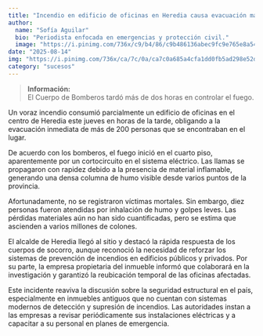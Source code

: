 ```yaml
---
title: "Incendio en edificio de oficinas en Heredia causa evacuación masiva"
author:
  name: "Sofía Aguilar"
  bio: "Periodista enfocada en emergencias y protección civil."
  image: "https://i.pinimg.com/736x/c9/b4/86/c9b486136abec9fc9e765e8a54b6fb07.jpg"
date: "2025-08-14"
img: "https://i.pinimg.com/736x/ca/7c/0a/ca7c0a685a4cfa1dd0fb5ad298e52dbf.jpg"
category: "sucesos"
---
```


> **Información:**  
> El Cuerpo de Bomberos tardó más de dos horas en controlar el fuego.

Un voraz incendio consumió parcialmente un edificio de oficinas en el centro de Heredia este jueves en horas de la tarde, obligando a la evacuación inmediata de más de 200 personas que se encontraban en el lugar.

De acuerdo con los bomberos, el fuego inició en el cuarto piso, aparentemente por un cortocircuito en el sistema eléctrico. Las llamas se propagaron con rapidez debido a la presencia de material inflamable, generando una densa columna de humo visible desde varios puntos de la provincia.

Afortunadamente, no se registraron víctimas mortales. Sin embargo, diez personas fueron atendidas por inhalación de humo y golpes leves. Las pérdidas materiales aún no han sido cuantificadas, pero se estima que ascienden a varios millones de colones.

El alcalde de Heredia llegó al sitio y destacó la rápida respuesta de los cuerpos de socorro, aunque reconoció la necesidad de reforzar los sistemas de prevención de incendios en edificios públicos y privados. Por su parte, la empresa propietaria del inmueble informó que colaborará en la investigación y garantizó la reubicación temporal de las oficinas afectadas.

Este incidente reaviva la discusión sobre la seguridad estructural en el país, especialmente en inmuebles antiguos que no cuentan con sistemas modernos de detección y supresión de incendios. Las autoridades instan a las empresas a revisar periódicamente sus instalaciones eléctricas y a capacitar a su personal en planes de emergencia.

